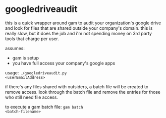 # googledriveaudit
this is a quick wrapper around gam to audit your organization's google drive and look for files that are shared outside your company's domain. this is really slow, but it does the job and i'm not spending money on 3rd party tools that charge per user.

assumes:
- gam is setup 
- you have full access your company's google apps

usage: <code>./googledriveaudit.py \<userEmailAddress\></code>

if there's any files shared with outsiders, a batch file will be created to remove access.
look through the batch file and remove the entries for those who still need file access.

to execute a gam batch file: <code>gam batch \<batch-filename\></code>
